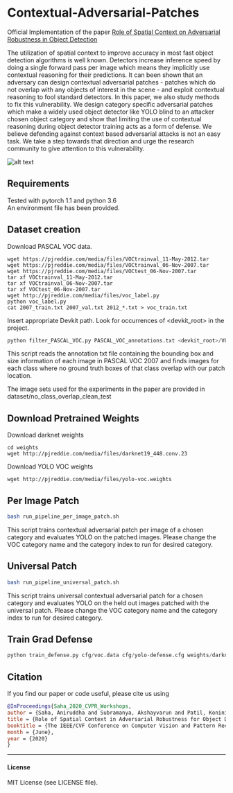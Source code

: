 # Contextual-Adversarial-Patches

Official Implementation of the paper [Role of Spatial Context on Adversarial Robustness in Object Detection][paper]

The utilization of spatial context to improve accuracy in most fast object detection algorithms is well known. Detectors increase inference speed by doing a single forward pass per image which means they implicitly use contextual reasoning for their predictions. It can been shown that an adversary can design contextual adversarial patches - patches which do not overlap with any objects of interest in the scene - and exploit contextual reasoning to fool standard detectors. In this paper, we also study methods to fix this vulnerability. We design category specific adversarial patches which make a widely used object detector like YOLO blind to an attacker chosen object category and show that limiting the use of contextual reasoning during object detector training acts as a form of defense. We believe defending against context based adversarial attacks is not an easy task. We take a step towards that direction and urge the research community to give attention to this vulnerability.

![alt text][teaser]

## Requirements
Tested with pytorch 1.1 and python 3.6 \
An environment file has been provided.

## Dataset creation

Download PASCAL VOC data. 
```
wget https://pjreddie.com/media/files/VOCtrainval_11-May-2012.tar
wget https://pjreddie.com/media/files/VOCtrainval_06-Nov-2007.tar
wget https://pjreddie.com/media/files/VOCtest_06-Nov-2007.tar
tar xf VOCtrainval_11-May-2012.tar
tar xf VOCtrainval_06-Nov-2007.tar
tar xf VOCtest_06-Nov-2007.tar
wget http://pjreddie.com/media/files/voc_label.py
python voc_label.py
cat 2007_train.txt 2007_val.txt 2012_*.txt > voc_train.txt
```

Insert appropriate Devkit path. Look for occurrences of <devkit_root> in the project.
```python
python filter_PASCAL_VOC.py PASCAL_VOC_annotations.txt <devkit_root>/VOCdevkit/VOC2007/ImageSets/Main/test.txt
```

This script reads the annotation txt file containing the bounding box and size information of each image in PASCAL VOC 2007 and finds images for each class where no ground truth boxes of that class overlap with our patch location.

The image sets used for the experiments in the paper are provided in dataset/no_class_overlap_clean_test

## Download Pretrained Weights
Download darknet weights
```
cd weights
wget http://pjreddie.com/media/files/darknet19_448.conv.23
```
Download YOLO VOC weights
```
wget http://pjreddie.com/media/files/yolo-voc.weights
```

## Per Image Patch
```bash
bash run_pipeline_per_image_patch.sh
```

This script trains contextual adversarial patch per image of a chosen category and evaluates YOLO on the patched images. Please change the VOC category name and the category index to run for desired category.

## Universal Patch
```bash
bash run_pipeline_universal_patch.sh
```

This script trains universal contextual adversarial patch for a chosen category and evaluates YOLO on the held out images patched with the universal patch. Please change the VOC category name and the category index to run for desired category.


## Train Grad Defense
```python
python train_defense.py cfg/voc.data cfg/yolo-defense.cfg weights/darknet19_448.conv.23 backupdir voc_train.txt
```


## Citation
If you find our paper or code useful, please cite us using
```bib
@InProceedings{Saha_2020_CVPR_Workshops,
author = {Saha, Aniruddha and Subramanya, Akshayvarun and Patil, Koninika and Pirsiavash, Hamed},
title = {Role of Spatial Context in Adversarial Robustness for Object Detection},
booktitle = {The IEEE/CVF Conference on Computer Vision and Pattern Recognition (CVPR) Workshops},
month = {June},
year = {2020}
}
```
---
#### License
MIT License (see LICENSE file).

[paper]: https://arxiv.org/abs/1910.00068
[teaser]: https://github.com/UMBCvision/Contextual-Adversarial-Patches/blob/master/Teaser_Contextual_Reasoning.PNG
